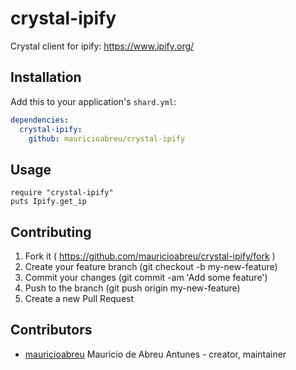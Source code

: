 # crystal-ipify

Crystal client for ipify: https://www.ipify.org/

## Installation

Add this to your application's `shard.yml`:

```yaml
dependencies:
  crystal-ipify:
    github: mauricioabreu/crystal-ipify
```

## Usage

```crystal
require "crystal-ipify"
puts Ipify.get_ip
```

## Contributing

1. Fork it ( https://github.com/mauricioabreu/crystal-ipify/fork )
2. Create your feature branch (git checkout -b my-new-feature)
3. Commit your changes (git commit -am 'Add some feature')
4. Push to the branch (git push origin my-new-feature)
5. Create a new Pull Request

## Contributors

- [mauricioabreu](https://github.com/mauricioabreu) Mauricio de Abreu Antunes - creator, maintainer
